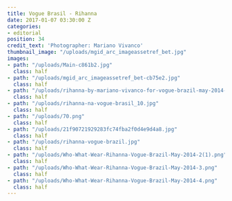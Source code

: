```yaml
---
title: Vogue Brasil - Rihanna
date: 2017-01-07 03:30:00 Z
categories:
- editorial
position: 34
credit_text: 'Photographer: Mariano Vivanco'
thumbnail_image: "/uploads/mgid_arc_imageassetref_bet.jpg"
images:
- path: "/uploads/Main-c861b2.jpg"
  class: half
- path: "/uploads/mgid_arc_imageassetref_bet-cb75e2.jpg"
  class: half
- path: "/uploads/rihanna-by-mariano-vivanco-for-vogue-brazil-may-2014-5.jpg"
  class: half
- path: "/uploads/rihanna-na-vogue-brasil_10.jpg"
  class: half
- path: "/uploads/70.png"
  class: half
- path: "/uploads/21f90721929283fc74fba2f0d4e9d4a8.jpg"
  class: half
- path: "/uploads/rihanna-vogue-brazil.jpg"
  class: half
- path: "/uploads/Who-What-Wear-Rihanna-Vogue-Brazil-May-2014-2(1).png"
  class: half
- path: "/uploads/Who-What-Wear-Rihanna-Vogue-Brazil-May-2014-3.png"
  class: half
- path: "/uploads/Who-What-Wear-Rihanna-Vogue-Brazil-May-2014-4.png"
  class: half
---
```


